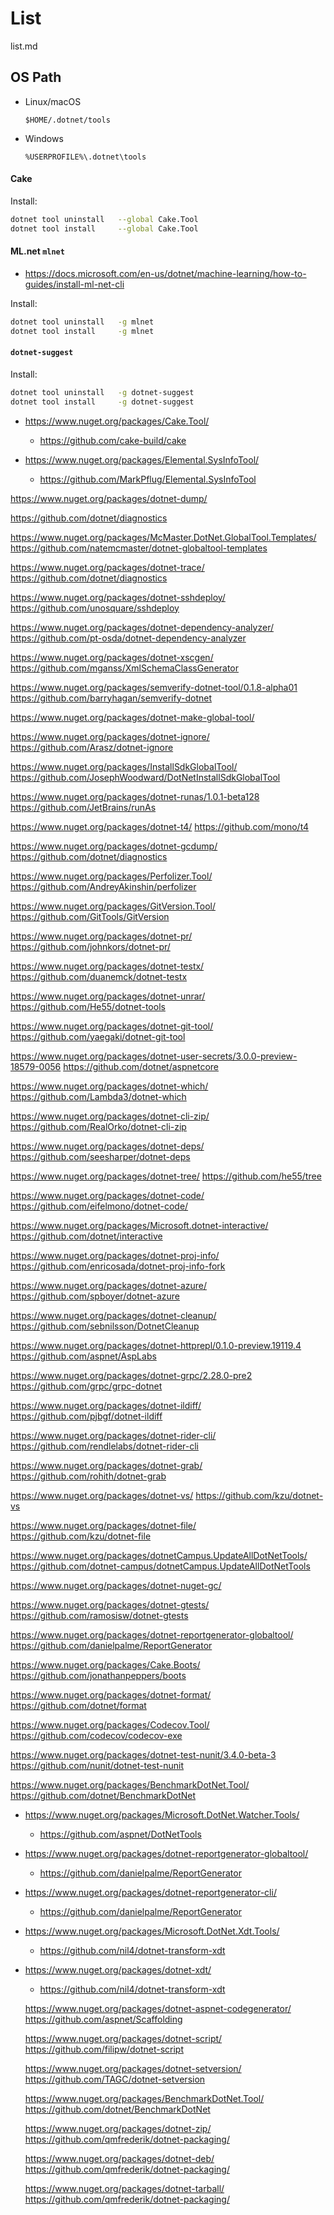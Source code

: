 # List

list.md


## OS	Path

*   Linux/macOS	

    ```
    $HOME/.dotnet/tools
    ```

*   Windows	

    ```
    %USERPROFILE%\.dotnet\tools
    ```

#### Cake 

Install:

```bash
dotnet tool uninstall   --global Cake.Tool 
dotnet tool install     --global Cake.Tool 
```

#### ML.net `mlnet`

*   https://docs.microsoft.com/en-us/dotnet/machine-learning/how-to-guides/install-ml-net-cli

Install:

```bash
dotnet tool uninstall   -g mlnet
dotnet tool install     -g mlnet
```

#### `dotnet-suggest`

Install:

```bash
dotnet tool uninstall   -g dotnet-suggest
dotnet tool install     -g dotnet-suggest
```


*   https://www.nuget.org/packages/Cake.Tool/

    *   https://github.com/cake-build/cake

*   https://www.nuget.org/packages/Elemental.SysInfoTool/
    
    *   https://github.com/MarkPflug/Elemental.SysInfoTool

https://www.nuget.org/packages/dotnet-dump/

https://github.com/dotnet/diagnostics


https://www.nuget.org/packages/McMaster.DotNet.GlobalTool.Templates/
https://github.com/natemcmaster/dotnet-globaltool-templates

https://www.nuget.org/packages/dotnet-trace/
https://github.com/dotnet/diagnostics

https://www.nuget.org/packages/dotnet-sshdeploy/
https://github.com/unosquare/sshdeploy

https://www.nuget.org/packages/dotnet-dependency-analyzer/
https://github.com/pt-osda/dotnet-dependency-analyzer

https://www.nuget.org/packages/dotnet-xscgen/
https://github.com/mganss/XmlSchemaClassGenerator

https://www.nuget.org/packages/semverify-dotnet-tool/0.1.8-alpha01
https://github.com/barryhagan/semverify-dotnet

https://www.nuget.org/packages/dotnet-make-global-tool/


https://www.nuget.org/packages/dotnet-ignore/
https://github.com/Arasz/dotnet-ignore

https://www.nuget.org/packages/InstallSdkGlobalTool/
https://github.com/JosephWoodward/DotNetInstallSdkGlobalTool

https://www.nuget.org/packages/dotnet-runas/1.0.1-beta128
https://github.com/JetBrains/runAs

https://www.nuget.org/packages/dotnet-t4/
https://github.com/mono/t4

https://www.nuget.org/packages/dotnet-gcdump/
https://github.com/dotnet/diagnostics

https://www.nuget.org/packages/Perfolizer.Tool/
https://github.com/AndreyAkinshin/perfolizer

https://www.nuget.org/packages/GitVersion.Tool/
https://github.com/GitTools/GitVersion

https://www.nuget.org/packages/dotnet-pr/
https://github.com/johnkors/dotnet-pr/

https://www.nuget.org/packages/dotnet-testx/
https://github.com/duanemck/dotnet-testx

https://www.nuget.org/packages/dotnet-unrar/
https://github.com/He55/dotnet-tools

https://www.nuget.org/packages/dotnet-git-tool/
https://github.com/yaegaki/dotnet-git-tool

https://www.nuget.org/packages/dotnet-user-secrets/3.0.0-preview-18579-0056
https://github.com/dotnet/aspnetcore

https://www.nuget.org/packages/dotnet-which/
https://github.com/Lambda3/dotnet-which

https://www.nuget.org/packages/dotnet-cli-zip/
https://github.com/RealOrko/dotnet-cli-zip

https://www.nuget.org/packages/dotnet-deps/
https://github.com/seesharper/dotnet-deps

https://www.nuget.org/packages/dotnet-tree/
https://github.com/he55/tree

https://www.nuget.org/packages/dotnet-code/
https://github.com/eifelmono/dotnet-code/

https://www.nuget.org/packages/Microsoft.dotnet-interactive/
https://github.com/dotnet/interactive

https://www.nuget.org/packages/dotnet-proj-info/
https://github.com/enricosada/dotnet-proj-info-fork

https://www.nuget.org/packages/dotnet-azure/
https://github.com/spboyer/dotnet-azure

https://www.nuget.org/packages/dotnet-cleanup/
https://github.com/sebnilsson/DotnetCleanup

https://www.nuget.org/packages/dotnet-httprepl/0.1.0-preview.19119.4
https://github.com/aspnet/AspLabs

https://www.nuget.org/packages/dotnet-grpc/2.28.0-pre2
https://github.com/grpc/grpc-dotnet

https://www.nuget.org/packages/dotnet-ildiff/
https://github.com/pjbgf/dotnet-ildiff

https://www.nuget.org/packages/dotnet-rider-cli/
https://github.com/rendlelabs/dotnet-rider-cli

https://www.nuget.org/packages/dotnet-grab/
https://github.com/rohith/dotnet-grab

https://www.nuget.org/packages/dotnet-vs/
https://github.com/kzu/dotnet-vs

https://www.nuget.org/packages/dotnet-file/
https://github.com/kzu/dotnet-file

https://www.nuget.org/packages/dotnetCampus.UpdateAllDotNetTools/
https://github.com/dotnet-campus/dotnetCampus.UpdateAllDotNetTools

https://www.nuget.org/packages/dotnet-nuget-gc/


https://www.nuget.org/packages/dotnet-gtests/
https://github.com/ramosisw/dotnet-gtests

https://www.nuget.org/packages/dotnet-reportgenerator-globaltool/
https://github.com/danielpalme/ReportGenerator

https://www.nuget.org/packages/Cake.Boots/
https://github.com/jonathanpeppers/boots

https://www.nuget.org/packages/dotnet-format/
https://github.com/dotnet/format

https://www.nuget.org/packages/Codecov.Tool/
https://github.com/codecov/codecov-exe

https://www.nuget.org/packages/dotnet-test-nunit/3.4.0-beta-3
https://github.com/nunit/dotnet-test-nunit

https://www.nuget.org/packages/BenchmarkDotNet.Tool/
https://github.com/dotnet/BenchmarkDotNet





*   https://www.nuget.org/packages/Microsoft.DotNet.Watcher.Tools/

    *   https://github.com/aspnet/DotNetTools

*   https://www.nuget.org/packages/dotnet-reportgenerator-globaltool/

    *   https://github.com/danielpalme/ReportGenerator

*   https://www.nuget.org/packages/dotnet-reportgenerator-cli/

    *   https://github.com/danielpalme/ReportGenerator

*   https://www.nuget.org/packages/Microsoft.DotNet.Xdt.Tools/

    *   https://github.com/nil4/dotnet-transform-xdt

*   https://www.nuget.org/packages/dotnet-xdt/

    *   https://github.com/nil4/dotnet-transform-xdt


    https://www.nuget.org/packages/dotnet-aspnet-codegenerator/
    https://github.com/aspnet/Scaffolding

    https://www.nuget.org/packages/dotnet-script/
    https://github.com/filipw/dotnet-script

    https://www.nuget.org/packages/dotnet-setversion/
    https://github.com/TAGC/dotnet-setversion


    https://www.nuget.org/packages/BenchmarkDotNet.Tool/
    https://github.com/dotnet/BenchmarkDotNet

    https://www.nuget.org/packages/dotnet-zip/
    https://github.com/qmfrederik/dotnet-packaging/

    https://www.nuget.org/packages/dotnet-deb/
    https://github.com/qmfrederik/dotnet-packaging/

    https://www.nuget.org/packages/dotnet-tarball/
    https://github.com/qmfrederik/dotnet-packaging/

